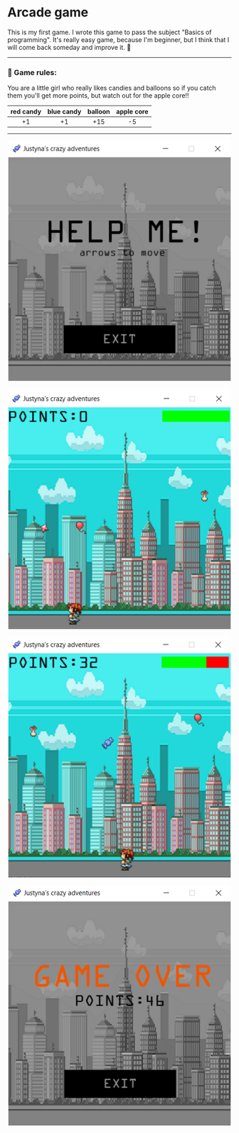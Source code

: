 # Arcade game
This is my first game. I wrote this game to pass the subject "Basics of programming". It's really easy game, because I'm beginner, but I think that I will come back someday and improve it. :crossed_fingers:	

***
### :cupcake: Game rules:
You are a little girl who really likes candies and balloons so if you catch them you'll get more points, but watch out for the apple core!!

| red candy | blue candy | balloon | apple core |
| :-: | :-: | :-: | :-: |
| +1 | +1 | +15 | -5 | 

***

<p align="center">
   <a href="" target="_blank"> <img src="https://github.com/jkrotoszynska/pythonGame/blob/master/poczatek-gry.png" width="500" height="540"/> </a></p>
 <p align="center">
   <a href="" target="_blank"> <img src="https://github.com/jkrotoszynska/pythonGame/blob/master/gra.png" width="500" height="540"/> </a></p>
<p align="center">
   <a href="" target="_blank"> <img src="https://github.com/jkrotoszynska/pythonGame/blob/master/rozgrywka.png" width="500" height="540"/> </a></p>
<p align="center">
   <a href="" target="_blank"> <img src="https://github.com/jkrotoszynska/pythonGame/blob/master/koniec-gry.png" width="500" height="540"/> </a></p>
